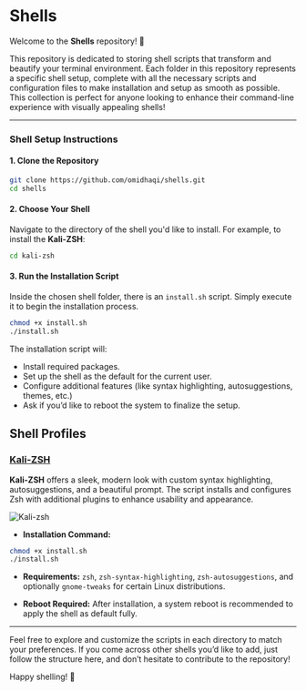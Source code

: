 # Shells

Welcome to the **Shells** repository! 🎉

This repository is dedicated to storing shell scripts that transform and beautify your terminal environment. Each folder in this repository represents a specific shell setup, complete with all the necessary scripts and configuration files to make installation and setup as smooth as possible. This collection is perfect for anyone looking to enhance their command-line experience with visually appealing shells!

---

### Shell Setup Instructions

#### 1. Clone the Repository

```bash
git clone https://github.com/omidhaqi/shells.git
cd shells
```

#### 2. Choose Your Shell

Navigate to the directory of the shell you'd like to install. For example, to install the **Kali-ZSH**:

```bash
cd kali-zsh
```

#### 3. Run the Installation Script

Inside the chosen shell folder, there is an `install.sh` script. Simply execute it to begin the installation process.

```bash
chmod +x install.sh
./install.sh
```

The installation script will:

- Install required packages.
- Set up the shell as the default for the current user.
- Configure additional features (like syntax highlighting, autosuggestions, themes, etc.)
- Ask if you’d like to reboot the system to finalize the setup.

## Shell Profiles

### [Kali-ZSH](./kali-zsh)



**Kali-ZSH** offers a sleek, modern look with custom syntax highlighting, autosuggestions, and a beautiful prompt. The script installs and configures Zsh with additional plugins to enhance usability and appearance.

![Kali-zsh](https://faridesm.ir/co/4271457272/src/shells/kali-zsh.gif)

- **Installation Command:**

```bash
chmod +x install.sh
./install.sh
```

- **Requirements:** `zsh`, `zsh-syntax-highlighting`, `zsh-autosuggestions`, and optionally `gnome-tweaks` for certain Linux distributions.

- **Reboot Required:** After installation, a system reboot is recommended to apply the shell as default fully.

---

Feel free to explore and customize the scripts in each directory to match your preferences. If you come across other shells you’d like to add, just follow the structure here, and don’t hesitate to contribute to the repository!

Happy shelling! 🚀
